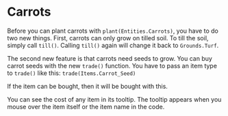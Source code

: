 # Carrots
Before you can plant carrots with `plant(Entities.Carrots)`, you have to do two new things. First, carrots can only grow on tilled soil. To till the soil, simply call `till()`. Calling `till()` again will change it back to `Grounds.Turf`.

The second new feature is that carrots need seeds to grow. You can buy carrot seeds with the new `trade()` function.
You have to pass an item type to `trade()` like this: `trade(Items.Carrot_Seed)`

If the item can be bought, then it will be bought with this.

You can see the cost of any item in its tooltip. The tooltip appears when you mouse over the item itself or the item name in the code.